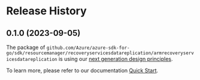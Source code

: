 # Release History

## 0.1.0 (2023-09-05)

The package of `github.com/Azure/azure-sdk-for-go/sdk/resourcemanager/recoveryservicesdatareplication/armrecoveryservicesdatareplication` is using our [next generation design principles](https://azure.github.io/azure-sdk/general_introduction.html).

To learn more, please refer to our documentation [Quick Start](https://aka.ms/azsdk/go/mgmt).